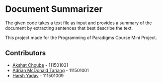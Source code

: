 Document Summarizer
====================

The given code takes a text file as input and provides a summary of the document by extracting sentences that best describe the text.

This project made for the Programming of Paradigms Course Mini Project. 

Contributors
------------
- [Akshat Choube]()           - 111501031
- [Adrian McDonald Tariang](https://github.com/Adrian147) - 111501001
- [Harsh Yadav]()             - 111501009

